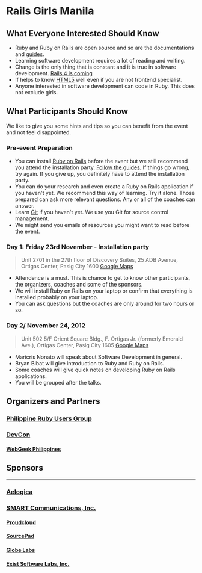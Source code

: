 # Rails Girls Manila

## What Everyone Interested Should Know

*   Ruby and Ruby on Rails are open source and so are the documentations and <a href="http://guides.rubyonrails.org/" target="_blank">guides</a>.
*   Learning software development requires a lot of reading and writing.
*   Change is the only thing that is constant and it is true in software development. <a href="http://vimeo.com/51181496" target="_blank"> Rails 4 is coming</a>
*   If helps to know <a href="http://diveintohtml5.info/" target="_blank">HTML5</a> well even if you are not frontend specialist.
*   Anyone interested in software development can code in Ruby. This does not exclude girls.


## What Participants Should Know

We like to give you some hints and tips so you can benefit from the event and not feel disappointed.


### Pre-event Preparation

*   You can install <a href="http://guides.railsgirls.com/install/" target="_blank">Ruby on Rails</a> before the event but we still recommend you attend the installation party. <a href="http://guides.railsgirls.com/install/" target="_blank">Follow the guides.</a> If things go wrong, try again. If you give up, you definitely have to attend the installation party.
*   You can do your research and even create a Ruby on Rails application if you haven't yet. We recommend this way of learning. Try it alone. Those prepared can ask more relevant questions. Any or all of the coaches can answer.
*   Learn <a href="http://railsgirls.pinoyrb.org/git" target="_blank">Git</a> if you haven't yet. We use you Git for source control management.
*   We might send you emails of resources you might want to read before the event.


### Day 1: Friday 23rd November - Installation party

> Unit 2701 in the 27th floor of Discovery Suites,
> 25 ADB Avenue, Ortigas Center, Pasig City 1600
> <a href="http://goo.gl/maps/rDsgk" target="_blank"> Google Maps </a>

*   Attendence is a must. This is chance to get to know other participants, the organizers, coaches and some of the sponsors.
*   We will install Ruby on Rails on your laptop or confirm that everything is installed probably on your laptop.
*   You can ask questions but the coaches are only around for two hours or so.


### Day 2/ November 24, 2012

> Unit 502 5/F Orient Square Bldg.,
> F. Ortigas Jr. (formerly Emerald Ave.),
> Ortigas Center, Pasig City 1605
> <a href="http://goo.gl/maps/9o3XJ" target="_blank"> Google Maps </a>


* Maricris Nonato will speak about Software Development in general.
* Bryan Bibat will give introduction to Ruby and Ruby on Rails.
* Some coaches will give quick notes on developing Ruby on Rails applications.
* You will be grouped after the talks.

## Organizers and Partners
### <a target="_blank" href="http://groups.google.com/group/ruby-phil">Philippine Ruby Users Group</a>

### <a target="_blank" href="http://devcon.ph/">DevCon</a>
#### <a target="_blank" href="http://webgeek.ph/">WebGeek Philippines</a>


## Sponsors
---------------------------------------

### <a target="_blank" href="http://aelogica.com/">Aelogica</a>
### <a target="_blank" href="http://smart.com.ph/">SMART Communications, Inc. </a>
#### <a target="_blank" href="http://www.proudcloud.net/">Proudcloud</a>
#### <a target="_blank" href="http://www.sourcepad.com/">SourcePad</a>
#### <a target="_blank" href="http://www.globe.com.ph">Globe Labs</a>
#### <a target="_blank" href="http://www.exist.com/">Exist Software Labs, Inc.</a>
